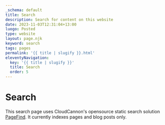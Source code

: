 ```yaml
---
_schema: default
title: Search
description: Search for content on this website
date: 2023-11-03T12:31:04+13:00
luogo: Posted
type: website
layout: page.njk
keyword: search
tags: pages
permalink: '{{ title | slugify }}.html'
eleventyNavigation:
  key: '{{ title | slugify }}'
  title: Search
  order: 5
---
```

# Search

This search page uses CloudCannon's opensource static search solution <a target="_blank" rel="noopener" href="https://pagefind.app/">PageFind</a>. It currently indexes pages and blog posts only.

<!-- Pagefind -->
<div id="search"></div>
<div class="cms-embed" data-cms-embed="PHNjcmlwdD4KICAgIHdpbmRvdy5hZGRFdmVudExpc3RlbmVyKCdET01Db250ZW50TG9hZGVkJywgKGV2ZW50KSA9Jmd0OyB7CiAgICAgICAgbmV3IFBhZ2VmaW5kVUkoeyBlbGVtZW50OiAiI3NlYXJjaCIsIHNob3dTdWJSZXN1bHRzOiB0cnVlIH0pOwogICAgfSk7Cjwvc2NyaXB0Pg=="><script>
    window.addEventListener('DOMContentLoaded', (event) =&gt; {
        new PagefindUI({ element: "#search", showSubResults: true });
    });</script></div>